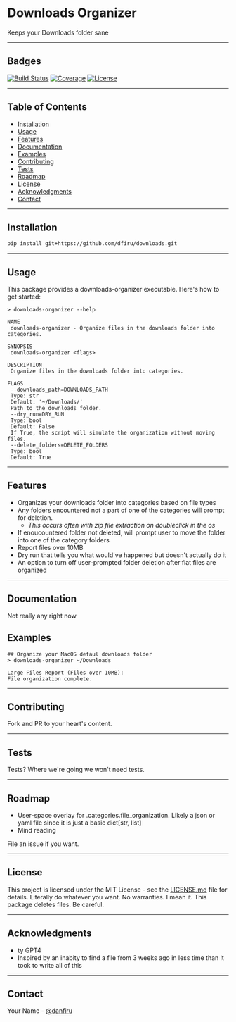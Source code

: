 # Downloads Organizer

Keeps your Downloads folder sane 

---

## Badges

[![Build Status](https://img.shields.io/badge/build-passing-brightgreen.svg)](URL)
[![Coverage](https://img.shields.io/badge/coverage-100%25-brightgreen.svg)](URL)
[![License](https://img.shields.io/badge/license-MIT-blue.svg)](LICENSE)

---

## Table of Contents

- [Installation](#installation)
- [Usage](#usage)
- [Features](#features)
- [Documentation](#documentation)
- [Examples](#examples)
- [Contributing](#contributing)
- [Tests](#tests)
- [Roadmap](#roadmap)
- [License](#license)
- [Acknowledgments](#acknowledgments)
- [Contact](#contact)

---

## Installation

```bash
pip install git+https://github.com/dfiru/downloads.git
```

---

## Usage

This package provides a downloads-organizer executable.
Here's how to get started:

```shell
> downloads-organizer --help

NAME
 downloads-organizer - Organize files in the downloads folder into categories.

SYNOPSIS
 downloads-organizer <flags>

DESCRIPTION
 Organize files in the downloads folder into categories.

FLAGS
 --downloads_path=DOWNLOADS_PATH
 Type: str
 Default: '~/Downloads/'
 Path to the downloads folder.
 --dry_run=DRY_RUN
 Type: bool
 Default: False
 If True, the script will simulate the organization without moving files.
 --delete_folders=DELETE_FOLDERS
 Type: bool
 Default: True
```

---

## Features

* Organizes your downloads folder into categories based on file types
* Any folders encountered not a part of one of the categories will prompt for deletion.
  * *This occurs often with zip file extraction on doubleclick in the os*
* If enoucountered folder not deleted, will prompt user to move the folder into one of the category folders
* Report files over 10MB
* Dry run that tells you what would've happened but doesn't actually do it
* An option to turn off user-prompted folder deletion after flat files are organized

---

## Documentation

Not really any right now

## Examples

```shell
## Organize your MacOS defaul downloads folder
> downloads-organizer ~/Downloads

Large Files Report (Files over 10MB):
File organization complete.
```

---

## Contributing

Fork and PR to your heart's content. 

---

## Tests

Tests? Where we're going we won't need tests.

---

## Roadmap

* User-space overlay for .categories.file_organization. Likely a json or yaml file since it is just a basic dict[str, list]
* Mind reading

File an issue if you want.

---

## License

This project is licensed under the MIT License - see the [LICENSE.md](https://github.com/dfiru/downloads/blob/main/LICENSE) file for details. Literally do whatever you want. No warranties. I mean it. This package deletes files. Be careful.

---

## Acknowledgments

* ty GPT4
* Inspired by an inabity to find a file from 3 weeks ago in less time than it took to write all of this

---

## Contact

Your Name - [@danfiru](https://twitter.com/danfiru)

